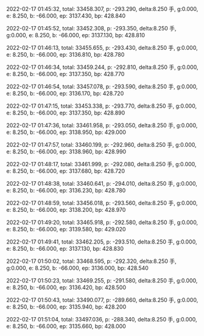 2022-02-17 01:45:32, total: 33458.307, p: -293.290, delta:8.250 手, g:0.000, e: 8.250, b: -66.000, ep: 3137.430, bp: 428.840

2022-02-17 01:45:52, total: 33452.308, p: -293.350, delta:8.250 手, g:0.000, e: 8.250, b: -66.000, ep: 3137.130, bp: 428.810

2022-02-17 01:46:13, total: 33455.655, p: -293.430, delta:8.250 手, g:0.000, e: 8.250, b: -66.000, ep: 3136.810, bp: 428.780

2022-02-17 01:46:34, total: 33459.244, p: -292.810, delta:8.250 手, g:0.000, e: 8.250, b: -66.000, ep: 3137.350, bp: 428.770

2022-02-17 01:46:54, total: 33457.078, p: -293.590, delta:8.250 手, g:0.000, e: 8.250, b: -66.000, ep: 3136.170, bp: 428.720

2022-02-17 01:47:15, total: 33453.338, p: -293.770, delta:8.250 手, g:0.000, e: 8.250, b: -66.000, ep: 3137.350, bp: 428.890

2022-02-17 01:47:36, total: 33461.958, p: -293.050, delta:8.250 手, g:0.000, e: 8.250, b: -66.000, ep: 3138.950, bp: 429.000

2022-02-17 01:47:57, total: 33460.199, p: -292.960, delta:8.250 手, g:0.000, e: 8.250, b: -66.000, ep: 3138.960, bp: 428.990

2022-02-17 01:48:17, total: 33461.999, p: -292.080, delta:8.250 手, g:0.000, e: 8.250, b: -66.000, ep: 3137.680, bp: 428.720

2022-02-17 01:48:38, total: 33460.641, p: -294.010, delta:8.250 手, g:0.000, e: 8.250, b: -66.000, ep: 3136.230, bp: 428.780

2022-02-17 01:48:59, total: 33456.018, p: -293.560, delta:8.250 手, g:0.000, e: 8.250, b: -66.000, ep: 3138.200, bp: 428.970

2022-02-17 01:49:20, total: 33465.918, p: -292.580, delta:8.250 手, g:0.000, e: 8.250, b: -66.000, ep: 3139.580, bp: 429.020

2022-02-17 01:49:41, total: 33462.205, p: -293.510, delta:8.250 手, g:0.000, e: 8.250, b: -66.000, ep: 3137.130, bp: 428.830

2022-02-17 01:50:02, total: 33468.595, p: -292.320, delta:8.250 手, g:0.000, e: 8.250, b: -66.000, ep: 3136.000, bp: 428.540

2022-02-17 01:50:23, total: 33469.255, p: -291.580, delta:8.250 手, g:0.000, e: 8.250, b: -66.000, ep: 3136.420, bp: 428.500

2022-02-17 01:50:43, total: 33490.077, p: -289.660, delta:8.250 手, g:0.000, e: 8.250, b: -66.000, ep: 3135.940, bp: 428.200

2022-02-17 01:51:04, total: 33497.036, p: -288.340, delta:8.250 手, g:0.000, e: 8.250, b: -66.000, ep: 3135.660, bp: 428.000